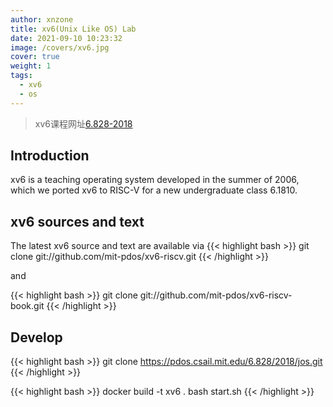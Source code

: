 ```yaml
---
author: xnzone
title: xv6(Unix Like OS) Lab
date: 2021-09-10 10:23:32
image: /covers/xv6.jpg
cover: true
weight: 1
tags:
  - xv6
  - os
---
```


>xv6课程网址[6.828-2018](https://pdos.csail.mit.edu/6.828/2018/)

## Introduction
xv6 is a teaching operating system developed in the summer of 2006, which we ported xv6 to RISC-V for a new undergraduate class 6.1810.

## xv6 sources and text

The latest xv6 source and text are available via
{{< highlight bash >}}
git clone git://github.com/mit-pdos/xv6-riscv.git
{{< /highlight  >}}

and

{{< highlight bash >}}
git clone git://github.com/mit-pdos/xv6-riscv-book.git
{{< /highlight  >}}

## Develop
{{< highlight bash >}}
git clone https://pdos.csail.mit.edu/6.828/2018/jos.git
{{< /highlight  >}}

{{< highlight bash >}}
docker build -t xv6 . 
bash start.sh
{{< /highlight  >}}